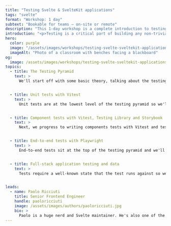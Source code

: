 ```yaml
---
title: "Testing Svelte & SvelteKit applications"
tags: "svelte"
format: "Workshop: 1 day"
subtext: "Bookable for teams – on-site or remote"
description: "This 1-day workshop is a complete introduction to testing Svelte and SvelteKit applications. It covers both guidance on what to test and how, as well as concrete techniques for writing tests that are fast, stable, and easy to maintain."
introduction: "<p>Testing is a critical part of building any non-trivial application – without automatic test coverage, you can't really know whether things work as expected or you're breaking things as you continue building out an application. This workshop covers both guidance on what to test and how, as well as concrete techniques for writing tests that are fast, stable, and easy to maintain.</p>"
hero:
  color: purple
  image: "/assets/images/workshops/testing-svelte-sveltekit-applications/classroom.jpg"
  imageAlt: "Photo of a classroom with benches facing a blackboard"
og:
  image: /assets/images/workshops/testing-svelte-sveltekit-applications/og-image.jpg
topics:
  - title: The Testing Pyramid
    text: >
      We'll start off with some basic theory, talking about the testing pyramid. The testing pyramid gives guidance on what kind of test to use for testing what aspect of a system as well as how much coverage is required at what level of the pyramid.


  - title: Unit tests with Vitest
    text: >
      Unit tests are at the lowest level of the testing pyramid so we'll start with those.


  - title: Component tests with Vitest, Testing Library and Storybook
    text: >
      Next, we progress to writing components tests with Vitest and testing library. We'll look into writing functional tests for Svelte components as well as explore techniques like snapshot testing and visual testing with Storybook.


  - title: End-to-end tests with Playwright
    text: >
      End-to-end tests sit at the top of the testing pyramid and we'll end with those. We'll look into writing tests that cover the entirety of our isomorphic SvelteKit application with Playwright.


  - title: Full-stack application testing and data
    text: >
      Tests require a well-known state that the test runs against so we can make assertions on the result. That can be challenging, in particular for end-to-end tests where the state might need to exist outside of the SvelteKit application. We'll look at typical challenges as well as techniques 


leads:
  - name: Paolo Ricciuti
    title: Senior Frontend Engineer
    handle: paoloricciuti
    image: /assets/images/authors/paoloricciuti.jpg
    bio: >
      Paolo is a huge nerd and Svelte maintainer. He's also one of the creators of <a href="https://sveltelab.dev">sveltelab.dev</a> - a REPL for SvelteKit.
---
```


<!--break-->
